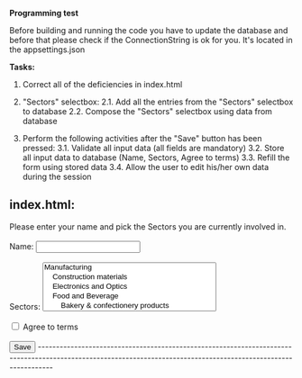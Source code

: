 **Programming test**

Before building and running the code you have to update the database 
and before that please check if the ConnectionString is ok for you. It's located in the appsettings.json


**Tasks:**
1. Correct all of the deficiencies in index.html

2. "Sectors" selectbox:
2.1. Add all the entries from the "Sectors" selectbox to database
2.2. Compose the "Sectors" selectbox using data from database

3. Perform the following activities after the "Save" button has been pressed: 
3.1. Validate all input data (all fields are mandatory)
3.2. Store all input data to database (Name, Sectors, Agree to terms)
3.3. Refill the form using stored data 
3.4. Allow the user to edit his/her own data during the session

**index.html:**
----------------------------------------------------------------------------------------------------------------------------------------------------------------
<!-- saved from url=(0094)file:///C:/Users/oliver.stimmer/AppData/Roaming/Skype/My%20Skype%20Received%20Files/index.html -->
<html><head><meta http-equiv="Content-Type" content="text/html; charset=windows-1252"></head><body>Please enter your name and pick the Sectors you are currently involved in.
<br>
<br>
Name: 
<input type="text">
<br>
<br>
Sectors: 
<select multiple="" size="5">
	<option value="1">Manufacturing</option>
	<option value="19">&nbsp;&nbsp;&nbsp;&nbsp;Construction materials</option>
	<option value="18">&nbsp;&nbsp;&nbsp;&nbsp;Electronics and Optics</option>
	<option value="6">&nbsp;&nbsp;&nbsp;&nbsp;Food and Beverage</option>
	<option value="342">&nbsp;&nbsp;&nbsp;&nbsp;&nbsp;&nbsp;&nbsp;&nbsp;Bakery &amp; confectionery products</option>
	<option value="43">&nbsp;&nbsp;&nbsp;&nbsp;&nbsp;&nbsp;&nbsp;&nbsp;Beverages</option>
	<option value="42">&nbsp;&nbsp;&nbsp;&nbsp;&nbsp;&nbsp;&nbsp;&nbsp;Fish &amp; fish products </option>
	<option value="40">&nbsp;&nbsp;&nbsp;&nbsp;&nbsp;&nbsp;&nbsp;&nbsp;Meat &amp; meat products</option>
	<option value="39">&nbsp;&nbsp;&nbsp;&nbsp;&nbsp;&nbsp;&nbsp;&nbsp;Milk &amp; dairy products </option>
	<option value="437">&nbsp;&nbsp;&nbsp;&nbsp;&nbsp;&nbsp;&nbsp;&nbsp;Other</option>
	<option value="378">&nbsp;&nbsp;&nbsp;&nbsp;&nbsp;&nbsp;&nbsp;&nbsp;Sweets &amp; snack food</option>
	<option value="13">&nbsp;&nbsp;&nbsp;&nbsp;Furniture</option>
	<option value="389">&nbsp;&nbsp;&nbsp;&nbsp;&nbsp;&nbsp;&nbsp;&nbsp;Bathroom/sauna </option>
	<option value="385">&nbsp;&nbsp;&nbsp;&nbsp;&nbsp;&nbsp;&nbsp;&nbsp;Bedroom</option>
	<option value="390">&nbsp;&nbsp;&nbsp;&nbsp;&nbsp;&nbsp;&nbsp;&nbsp;Childrenâ€™s room </option>
	<option value="98">&nbsp;&nbsp;&nbsp;&nbsp;&nbsp;&nbsp;&nbsp;&nbsp;Kitchen </option>
	<option value="101">&nbsp;&nbsp;&nbsp;&nbsp;&nbsp;&nbsp;&nbsp;&nbsp;Living room </option>
	<option value="392">&nbsp;&nbsp;&nbsp;&nbsp;&nbsp;&nbsp;&nbsp;&nbsp;Office</option>
	<option value="394">&nbsp;&nbsp;&nbsp;&nbsp;&nbsp;&nbsp;&nbsp;&nbsp;Other (Furniture)</option>
	<option value="341">&nbsp;&nbsp;&nbsp;&nbsp;&nbsp;&nbsp;&nbsp;&nbsp;Outdoor </option>
	<option value="99">&nbsp;&nbsp;&nbsp;&nbsp;&nbsp;&nbsp;&nbsp;&nbsp;Project furniture</option>
	<option value="12">&nbsp;&nbsp;&nbsp;&nbsp;Machinery</option>
	<option value="94">&nbsp;&nbsp;&nbsp;&nbsp;&nbsp;&nbsp;&nbsp;&nbsp;Machinery components</option>
	<option value="91">&nbsp;&nbsp;&nbsp;&nbsp;&nbsp;&nbsp;&nbsp;&nbsp;Machinery equipment/tools</option>
	<option value="224">&nbsp;&nbsp;&nbsp;&nbsp;&nbsp;&nbsp;&nbsp;&nbsp;Manufacture of machinery </option>
	<option value="97">&nbsp;&nbsp;&nbsp;&nbsp;&nbsp;&nbsp;&nbsp;&nbsp;Maritime</option>
	<option value="271">&nbsp;&nbsp;&nbsp;&nbsp;&nbsp;&nbsp;&nbsp;&nbsp;&nbsp;&nbsp;&nbsp;&nbsp;Aluminium and steel workboats </option>
	<option value="269">&nbsp;&nbsp;&nbsp;&nbsp;&nbsp;&nbsp;&nbsp;&nbsp;&nbsp;&nbsp;&nbsp;&nbsp;Boat/Yacht building</option>
	<option value="230">&nbsp;&nbsp;&nbsp;&nbsp;&nbsp;&nbsp;&nbsp;&nbsp;&nbsp;&nbsp;&nbsp;&nbsp;Ship repair and conversion</option>
	<option value="93">&nbsp;&nbsp;&nbsp;&nbsp;&nbsp;&nbsp;&nbsp;&nbsp;Metal structures</option>
	<option value="508">&nbsp;&nbsp;&nbsp;&nbsp;&nbsp;&nbsp;&nbsp;&nbsp;Other</option>
	<option value="227">&nbsp;&nbsp;&nbsp;&nbsp;&nbsp;&nbsp;&nbsp;&nbsp;Repair and maintenance service</option>
	<option value="11">&nbsp;&nbsp;&nbsp;&nbsp;Metalworking</option>
	<option value="67">&nbsp;&nbsp;&nbsp;&nbsp;&nbsp;&nbsp;&nbsp;&nbsp;Construction of metal structures</option>
	<option value="263">&nbsp;&nbsp;&nbsp;&nbsp;&nbsp;&nbsp;&nbsp;&nbsp;Houses and buildings</option>
	<option value="267">&nbsp;&nbsp;&nbsp;&nbsp;&nbsp;&nbsp;&nbsp;&nbsp;Metal products</option>
	<option value="542">&nbsp;&nbsp;&nbsp;&nbsp;&nbsp;&nbsp;&nbsp;&nbsp;Metal works</option>
	<option value="75">&nbsp;&nbsp;&nbsp;&nbsp;&nbsp;&nbsp;&nbsp;&nbsp;&nbsp;&nbsp;&nbsp;&nbsp;CNC-machining</option>
	<option value="62">&nbsp;&nbsp;&nbsp;&nbsp;&nbsp;&nbsp;&nbsp;&nbsp;&nbsp;&nbsp;&nbsp;&nbsp;Forgings, Fasteners </option>
	<option value="69">&nbsp;&nbsp;&nbsp;&nbsp;&nbsp;&nbsp;&nbsp;&nbsp;&nbsp;&nbsp;&nbsp;&nbsp;Gas, Plasma, Laser cutting</option>
	<option value="66">&nbsp;&nbsp;&nbsp;&nbsp;&nbsp;&nbsp;&nbsp;&nbsp;&nbsp;&nbsp;&nbsp;&nbsp;MIG, TIG, Aluminum welding</option>
	<option value="9">&nbsp;&nbsp;&nbsp;&nbsp;Plastic and Rubber</option>
	<option value="54">&nbsp;&nbsp;&nbsp;&nbsp;&nbsp;&nbsp;&nbsp;&nbsp;Packaging</option>
	<option value="556">&nbsp;&nbsp;&nbsp;&nbsp;&nbsp;&nbsp;&nbsp;&nbsp;Plastic goods</option>
	<option value="559">&nbsp;&nbsp;&nbsp;&nbsp;&nbsp;&nbsp;&nbsp;&nbsp;Plastic processing technology</option>
	<option value="55">&nbsp;&nbsp;&nbsp;&nbsp;&nbsp;&nbsp;&nbsp;&nbsp;&nbsp;&nbsp;&nbsp;&nbsp;Blowing</option>
	<option value="57">&nbsp;&nbsp;&nbsp;&nbsp;&nbsp;&nbsp;&nbsp;&nbsp;&nbsp;&nbsp;&nbsp;&nbsp;Moulding</option>
	<option value="53">&nbsp;&nbsp;&nbsp;&nbsp;&nbsp;&nbsp;&nbsp;&nbsp;&nbsp;&nbsp;&nbsp;&nbsp;Plastics welding and processing</option>
	<option value="560">&nbsp;&nbsp;&nbsp;&nbsp;&nbsp;&nbsp;&nbsp;&nbsp;Plastic profiles</option>
	<option value="5">&nbsp;&nbsp;&nbsp;&nbsp;Printing </option>
	<option value="148">&nbsp;&nbsp;&nbsp;&nbsp;&nbsp;&nbsp;&nbsp;&nbsp;Advertising</option>
	<option value="150">&nbsp;&nbsp;&nbsp;&nbsp;&nbsp;&nbsp;&nbsp;&nbsp;Book/Periodicals printing</option>
	<option value="145">&nbsp;&nbsp;&nbsp;&nbsp;&nbsp;&nbsp;&nbsp;&nbsp;Labelling and packaging printing</option>
	<option value="7">&nbsp;&nbsp;&nbsp;&nbsp;Textile and Clothing</option>
	<option value="44">&nbsp;&nbsp;&nbsp;&nbsp;&nbsp;&nbsp;&nbsp;&nbsp;Clothing</option>
	<option value="45">&nbsp;&nbsp;&nbsp;&nbsp;&nbsp;&nbsp;&nbsp;&nbsp;Textile</option>
	<option value="8">&nbsp;&nbsp;&nbsp;&nbsp;Wood</option>
	<option value="337">&nbsp;&nbsp;&nbsp;&nbsp;&nbsp;&nbsp;&nbsp;&nbsp;Other (Wood)</option>
	<option value="51">&nbsp;&nbsp;&nbsp;&nbsp;&nbsp;&nbsp;&nbsp;&nbsp;Wooden building materials</option>
	<option value="47">&nbsp;&nbsp;&nbsp;&nbsp;&nbsp;&nbsp;&nbsp;&nbsp;Wooden houses</option>
	<option value="3">Other</option>
	<option value="37">&nbsp;&nbsp;&nbsp;&nbsp;Creative industries</option>
	<option value="29">&nbsp;&nbsp;&nbsp;&nbsp;Energy technology</option>
	<option value="33">&nbsp;&nbsp;&nbsp;&nbsp;Environment</option>
	<option value="2">Service</option>
	<option value="25">&nbsp;&nbsp;&nbsp;&nbsp;Business services</option>
	<option value="35">&nbsp;&nbsp;&nbsp;&nbsp;Engineering</option>
	<option value="28">&nbsp;&nbsp;&nbsp;&nbsp;Information Technology and Telecommunications</option>
	<option value="581">&nbsp;&nbsp;&nbsp;&nbsp;&nbsp;&nbsp;&nbsp;&nbsp;Data processing, Web portals, E-marketing</option>
	<option value="576">&nbsp;&nbsp;&nbsp;&nbsp;&nbsp;&nbsp;&nbsp;&nbsp;Programming, Consultancy</option>
	<option value="121">&nbsp;&nbsp;&nbsp;&nbsp;&nbsp;&nbsp;&nbsp;&nbsp;Software, Hardware</option>
	<option value="122">&nbsp;&nbsp;&nbsp;&nbsp;&nbsp;&nbsp;&nbsp;&nbsp;Telecommunications</option>
	<option value="22">&nbsp;&nbsp;&nbsp;&nbsp;Tourism</option>
	<option value="141">&nbsp;&nbsp;&nbsp;&nbsp;Translation services</option>
	<option value="21">&nbsp;&nbsp;&nbsp;&nbsp;Transport and Logistics</option>
	<option value="111">&nbsp;&nbsp;&nbsp;&nbsp;&nbsp;&nbsp;&nbsp;&nbsp;Air</option>
	<option value="114">&nbsp;&nbsp;&nbsp;&nbsp;&nbsp;&nbsp;&nbsp;&nbsp;Rail</option>
	<option value="112">&nbsp;&nbsp;&nbsp;&nbsp;&nbsp;&nbsp;&nbsp;&nbsp;Road</option>
	<option value="113">&nbsp;&nbsp;&nbsp;&nbsp;&nbsp;&nbsp;&nbsp;&nbsp;Water</option>
</select>

<br>
<br>
<input type="checkbox"> Agree to terms

<br>
<br>
<input type="submit" value="Save"></body></html>
----------------------------------------------------------------------------------------------------------------------------------------------------------------
